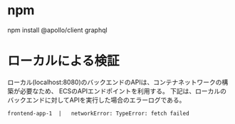 # npm
npm install @apollo/client graphql

# ローカルによる検証
ローカル(localhost:8080)のバックエンドのAPIは、コンテナネットワークの構築が必要なため、
ECSのAPIエンドポイントを利用する。
下記は、ローカルのバックエンドに対してAPIを実行した場合のエラーログである。
```log
frontend-app-1  |   networkError: TypeError: fetch failed
```

